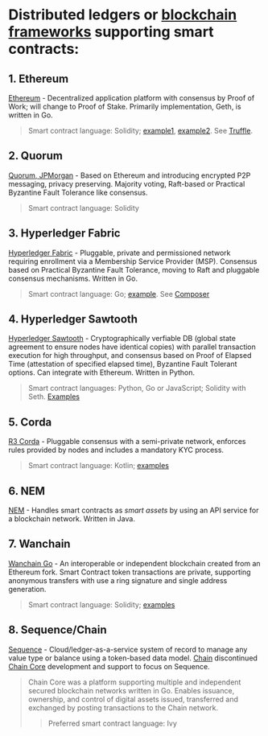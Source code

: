 # Distributed ledgers or [blockchain frameworks](https://www.igvita.com/2014/05/05/minimum-viable-block-chain/) supporting smart contracts:

## 1. Ethereum
[Ethereum](https://github.com/ethereum/go-ethereum) - Decentralized application platform with consensus by Proof of Work; will change to Proof of Stake. Primarily implementation, Geth, is written in Go. 
> Smart contract language: Solidity; [example1](https://github.com/ethereum/solidity-examples), [example2](https://www.ethereum.org/greeter). See [Truffle](http://truffleframework.com/). 

## 2. Quorum
[Quorum, JPMorgan](https://github.com/jpmorganchase/quorum) - Based on Ethereum and introducing encrypted P2P messaging, privacy preserving. Majority voting, Raft-based or Practical Byzantine Fault Tolerance like consensus. 
> Smart contract language: Solidity

## 3. Hyperledger Fabric
[Hyperledger Fabric](https://github.com/hyperledger/fabric) - Pluggable, private and permissioned network requiring enrollment via a Membership Service Provider (MSP). Consensus based on Practical Byzantine Fault Tolerance, moving to Raft and pluggable consensus mechanisms. Written in Go. 
> Smart contract language: Go; [example](https://developer.ibm.com/tv/hyperledger-composer-build-execute-smart-contract/). See [Composer](https://www.hyperledger.org/projects/composer)

## 4. Hyperledger Sawtooth
[Hyperledger Sawtooth](https://github.com/hyperledger/sawtooth-core) - Cryptographically verfiable DB (global state agreement to ensure nodes have identical copies) with parallel transaction execution for high throughput, and consensus based on Proof of Elapsed Time (attestation of specified elapsed time), Byzantine Fault Tolerant options. Can integrate with Ethereum. Written in Python. 
> Smart contract languages: Python, Go or JavaScript; Solidity with Seth. [Examples](https://sawtooth.hyperledger.org/examples/)

## 5. Corda
[R3 Corda](https://github.com/corda/corda) - Pluggable consensus with a semi-private network, enforces rules provided by nodes and includes a mandatory KYC process. 
> Smart contract language: Kotlin; [examples](https://github.com/corda/corda/blob/master/docs/source/tutorial-contract.rst)

## 6. NEM
[NEM](https://github.com/NemProject/nem.core) - Handles smart contracts as *smart assets* by using an API service for a blockchain network. Written in Java.

## 7. Wanchain
[Wanchain Go](https://github.com/wanchain/go-wanchain) - An interoperable or independent blockchain created from an Ethereum fork. Smart Contract token transactions are private, supporting anonymous transfers with use a ring signature and single address generation.
> Smart contract language: Solidity; [examples](https://github.com/wanchain/go-wanchain/wiki/How--to-deploy-smart-contracts-on-Wanchain)

## 8. Sequence/Chain
[Sequence](https://chain.com/sequence/) - Cloud/ledger-as-a-service system of record to manage any value type or balance using a token-based data model. [Chain](https://chain.com) discontinued [Chain Core](https://github.com/chain/chain) development and support to focus on Sequence. 
> Chain Core was a platform supporting multiple and independent secured blockchain networks written in Go. Enables issuance, ownership, and control of digital assets issued, transferred and exchanged by posting transactions to the Chain network. 
>> Preferred smart contract language: Ivy






